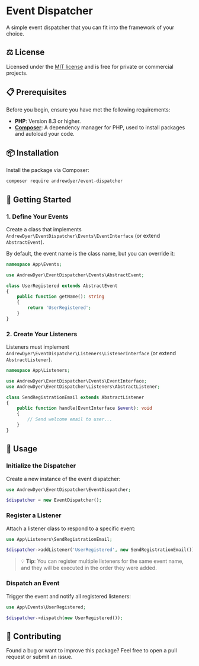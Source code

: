 # Event Dispatcher

A simple event dispatcher that you can fit into the framework of your choice.

## ⚖️ License

Licensed under the [MIT license](https://opensource.org/licenses/MIT) and is free for private or commercial projects.

## 📋 Prerequisites

Before you begin, ensure you have met the following requirements:

- **PHP**: Version 8.3 or higher.
- **[Composer](https://getcomposer.org)**: A dependency manager for PHP, used to install packages and autoload your code.

## 📦 Installation

Install the package via Composer:

```bash
composer require andrewdyer/event-dispatcher
```

## 🚀 Getting Started

### 1. Define Your Events

Create a class that implements `AndrewDyer\EventDispatcher\Events\EventInterface` (or extend `AbstractEvent`).

By default, the event name is the class name, but you can override it:

```php
namespace App\Events;

use AndrewDyer\EventDispatcher\Events\AbstractEvent;

class UserRegistered extends AbstractEvent
{
    public function getName(): string
    {
        return 'UserRegistered';
    }
}
```

### 2. Create Your Listeners

Listeners must implement `AndrewDyer\EventDispatcher\Listeners\ListenerInterface` (or extend `AbstractListener`).

```php
namespace App\Listeners;

use AndrewDyer\EventDispatcher\Events\EventInterface;
use AndrewDyer\EventDispatcher\Listeners\AbstractListener;

class SendRegistrationEmail extends AbstractListener
{
    public function handle(EventInterface $event): void
    {
        // Send welcome email to user...
    }
}
```

## 📖 Usage

### Initialize the Dispatcher

Create a new instance of the event dispatcher:

```php
use AndrewDyer\EventDispatcher\EventDispatcher;

$dispatcher = new EventDispatcher();
```

### Register a Listener

Attach a listener class to respond to a specific event:

```php
use App\Listeners\SendRegistrationEmail;

$dispatcher->addListener('UserRegistered', new SendRegistrationEmail());
```

> 💡 **Tip**: You can register multiple listeners for the same event name, and they will be executed in the order they were added.

### Dispatch an Event

Trigger the event and notify all registered listeners:

```php
use App\Events\UserRegistered;

$dispatcher->dispatch(new UserRegistered());
```

## 🤝 Contributing

Found a bug or want to improve this package? Feel free to open a pull request or submit an issue.
